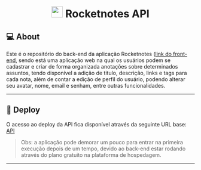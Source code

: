 <h1 align="center">
    <img src=".github/logo-rocketnotes.svg" title="Rocketnotes" alt="" width="30px" />
    Rocketnotes API
</h1>




## 💻 About

Este é o repositório do back-end da aplicação Rocketnotes ([link do front-end](https://github.com/danircarv/rocketnotes_frontend), sendo está uma aplicação web na qual os usuários podem se cadastrar e criar de forma organizada anotações sobre determinados assuntos, tendo disponível a adição de titulo, descrição, links e tags para cada nota, além de contar a edição de perfil do usuário, podendo alterar seu avatar, nome, email e senham, entre outras funcionalidades.


---

## 🔗 Deploy

O acesso ao deploy da API fica disponível através da seguinte URL base: [API](https://api-rocketnotes-us3p.onrender.com)

> Obs: a aplicação pode demorar um pouco para entrar na primeira execução depois de um tempo, devido ao back-end estar rodando através do plano gratuito na plataforma de hospedagem.

---
